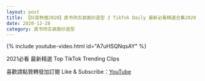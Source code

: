 ```yaml
---
layout: post
title: 【抖音熱搜2020】虞书欣古装面纱造型 2 TikTok Daily 最新必看精選合集2020 12 28
date: 2020-12-28
category: 虞书欣古装面纱造型
---
```


{% include youtube-video.html id="A7uHSQNqsAY" %}

2021必看 最新精選 Top TikTok Trending Clips

喜歡請點贊轉發加訂閱 Like & Subscribe：[YouTube](https://www.youtube.com/channel/UCAoR7VcanIPd04uEq_GIylA/videos)

